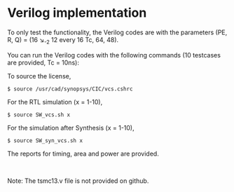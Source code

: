 # Verilog implementation

To only test the functionality, the Verilog codes are with the parameters (PE, R, Q) = (16 ↘<sub>-2</sub> 12 every 16 Tc, 64, 48).

You can run the Verilog codes with the following commands (10 testcases are provided, Tc = 10ns):

To source the license,

`$ source /usr/cad/synopsys/CIC/vcs.cshrc`

For the RTL simulation (x = 1-10),

`$ source SW_vcs.sh x`

For the simulation after Synthesis (x = 1-10),

`$ source SW_syn_vcs.sh x`

The reports for timing, area and power are provided.

<br/>

Note: The tsmc13.v file is not provided on github.
